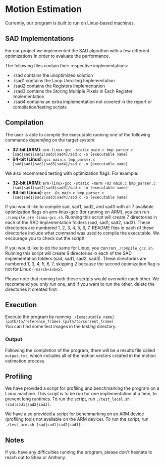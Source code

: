 # Motion Estimation
Currently, our program is built to run on Linux-based machines.  

## SAD Implementations
For our project we implemented the SAD algorithm with a few different optimizations in order to evaluate the performance.  

The following files contain their respective implementations:  
* ./sad contains the unoptimized solution  
* ./sad1 contains the Loop Unrolling Implementation 
* ./sad2 contains the Registers Implementation 
* ./sad3 contains the Storing Multiple Pixels in Each Register Implementation 
* ./sad4 contains an extra implementation not covered in the report or compilation/testing scripts

## Compilation
The user is able to compile the executable running one of the following commands depending on the target system:  
* **32-bit (ARM)**: `arm-linux-gcc -static main.c bmp_parser.c [sad|sad1|sad2|sad3|sad4]/sad.c -o [executable name]`
* **64-bit (Linux)**: `gcc main.c bmp_parser.c [sad|sad1|sad2|sad3|sad4]/sad.c -o [executable name]`

We also recommend testing with optimization flags. For example:  
* **32-bit (ARM)**: `arm-linux-gcc -static -marm -O3 main.c bmp_parser.c [sad|sad1|sad2|sad3|sad4]/sad.c -o [executable name]`  
* **64-bit (Linux)**: `gcc -Os main.c bmp_parser.c [sad|sad1|sad2|sad3|sad4]/sad.c -o [executable name]`

If you would like to compile sad, sad1, sad2, and sad3 with all 7 available optimization flags on arm-linux-gcc (for running on ARM), you can run `./compile_arm-linux-gcc.sh`. Running this script will create 7 directories in each of the SAD implementation folders (sad, sad1, sad2, sad3). These directories are numbered 1, 2, 3, 4, 5, 6, 7. README files in each of these directories include what command was used to compile the executable. We encourage you to check out the script!  

If you would like to do the same for Linux, you can run `./compile_gcc.sh`. Running this script will create 6 directories in each of the SAD implementation folders (sad, sad1, sad2, sad3). These directories are numbered 1, 3, 4, 5, 6, 7, skipping 2 because the second optimization flag is not for Linux (`-march=armv5`).  

Please note that running both these scripts would overwrite each other. We recommend you only run one, and if you want to run the other, delete the directories it created first.  

## Execution
Execute the program by running `./[executable name] [path/to/reference_frame] [path/to/current_frame]`  
You can find some test images in the _testing_ directory.  

### Output
Following the completion of the program, there will be a results file called `output.txt`, which includes all of the motion vectors created in the motion estimation process.  

## Profiling
We have provided a script for profiling and benchmarking the program on a Linux machine. This script is to be run for one implementation at a time, to prevent long runtimes. To run the script, run `./test_local.sh [sad|sad1|sad2|sad3]`.

We have also provided a script for benchmarking on an ARM device (profiling tools not available on the ARM device). To run the script, run `./test_arm.sh [sad|sad1|sad2|sad3]`.  

## Notes
If you have any difficulties running the program, please don't hesitate to reach out to Shea or Anthony.
